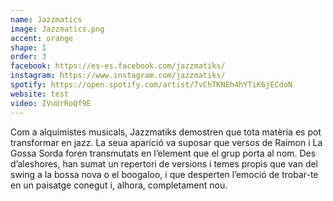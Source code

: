 ```yaml
---
name: Jazzmatics
image: Jazzmatics.png
accent: orange
shape: 1
order: 3
facebook: https://es-es.facebook.com/jazzmatiks/
instagram: https://www.instagram.com/jazzmatiks/
spotify: https://open.spotify.com/artist/7vChTKNEh4hYTiK6jECdoN
website: test
video: IVuUrRoQf9E
---
```


Com a alquimistes musicals, Jazzmatiks demostren que tota matèria es pot transformar en jazz. La seua aparició va suposar que versos de Raimon i La Gossa Sorda foren transmutats en l’element que el grup porta al nom. Des d’aleshores, han sumat un repertori de versions i temes propis que van del swing a la bossa nova o el boogaloo, i que desperten l’emoció de trobar-te en un paisatge conegut i, alhora, completament nou.
 